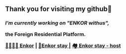 <!--
**22sook00/22sook00** is a ✨ _special_ ✨ repository because its `README.md` (this file) appears on your GitHub profile.

Here are some ideas to get you started:

- 🔭 I’m currently working on ...
- 🌱 I’m currently learning ...
- 👯 I’m looking to collaborate on ...
- 🤔 I’m looking for help with ...
- 💬 Ask me about ...
- 📫 How to reach me: ...
- 😄 Pronouns: ...
- ⚡ Fun fact: ...
-->


  ## Thank you for visiting my github💞
  
   <h3>
     <em>
     I’m currently working on "ENKOR withus",  
     </em>
     <p>the Foreign Residential Platform.</p>
      <a href="https://enkor.kr/">👨‍👩‍👧‍👦 Enkor</a> | 
      <a href="https://stay.enkor.kr/"> 🏡Enkor stay </a> | 
      <a href="https://host.enkor.kr/"> 🏘 Enkor stay - host </a><br/>
   </h3>
<!-- <br/> -->
<!-- <h2>📚 My tech stack</h2> -->
<!-- ![html] https://img.shields.io/badge/-HTML5-F05032?style=flat&logo=appveyor&logo=html5&locoColor=ffffff -->
